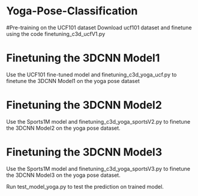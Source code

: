 # Yoga-Pose-Classification

#Pre-training on the UCF101 dataset
Download ucf101 dataset and finetune using the code finetuning_c3d_ucfV1.py
# Finetuning the 3DCNN Model1
Use the UCF101 fine-tuned model and finetuning_c3d_yoga_ucf.py to finetune the 3DCNN Model1 on the yoga pose dataset
# Finetuning the 3DCNN Model2
Use the Sports1M model and finetuning_c3d_yoga_sportsV2.py to finetune the 3DCNN Model2 on the yoga pose dataset.
# Finetuning the 3DCNN Model3
Use the Sports1M model and finetuning_c3d_yoga_sportsV3.py to finetune the 3DCNN Model3 on the yoga pose dataset.

Run test_model_yoga.py to test the prediction on trained model.
